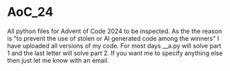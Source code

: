 # AoC_24
All python files for Advent of Code 2024 to be inspected. As the the reason is "to prevent the use of stolen or AI generated code among the winners" I have uploaded all versions of my code. For most days __a.py will solve part 1 and the last letter will solve part 2. If you want me to specify anything else then just let me know with an email.
